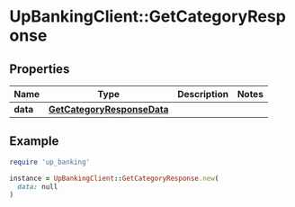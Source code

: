 # UpBankingClient::GetCategoryResponse

## Properties

| Name | Type | Description | Notes |
| ---- | ---- | ----------- | ----- |
| **data** | [**GetCategoryResponseData**](GetCategoryResponseData.md) |  |  |

## Example

```ruby
require 'up_banking'

instance = UpBankingClient::GetCategoryResponse.new(
  data: null
)
```

